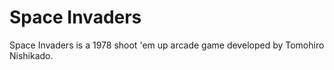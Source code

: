 # Space Invaders

Space Invaders is a 1978 shoot 'em up arcade game developed by Tomohiro
Nishikado.
